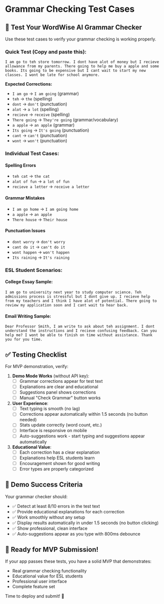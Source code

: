 # Grammar Checking Test Cases

## 🧪 Test Your WordWise AI Grammar Checker

Use these test cases to verify your grammar checking is working properly.

### Quick Test (Copy and paste this):

```
I am go to teh store tomorrow. I dont have alot of money but I recieve allowance from my parents. There going to help me buy a apple and some books. Its going to be expensive but I cant wait to start my new classes. I wont be late for school anymore.
```

**Expected Corrections:**
- `I am go` → `I am going` (grammar)
- `teh` → `the` (spelling)  
- `dont` → `don't` (punctuation)
- `alot` → `a lot` (spelling)
- `recieve` → `receive` (spelling)
- `There going` → `They're going` (grammar/vocabulary)
- `a apple` → `an apple` (grammar)
- `Its going` → `It's going` (punctuation)
- `cant` → `can't` (punctuation)
- `wont` → `won't` (punctuation)

### Individual Test Cases:

#### Spelling Errors
- `teh cat` → `the cat`
- `alot of fun` → `a lot of fun`
- `recieve a letter` → `receive a letter`

#### Grammar Mistakes  
- `I am go home` → `I am going home`
- `a apple` → `an apple`
- `There house` → `Their house`

#### Punctuation Issues
- `dont worry` → `don't worry`
- `cant do it` → `can't do it`
- `wont happen` → `won't happen`
- `Its raining` → `It's raining`

### ESL Student Scenarios:

#### College Essay Sample:
```
I am go to university next year to study computer science. Teh admissions process is stressful but I dont give up. I recieve help from my teachers and I think I have alot of potential. There going to review my application soon and I cant wait to hear back.
```

#### Email Writing Sample:
```
Dear Professor Smith, I am write to ask about teh assignment. I dont understand the instructions and I recieve confusing feedback. Can you help me? I wont be able to finish on time without assistance. Thank you for you time.
```

## ✅ Testing Checklist

For MVP demonstration, verify:

1. **Demo Mode Works** (without API key):
   - [ ] Grammar corrections appear for test text
   - [ ] Explanations are clear and educational
   - [ ] Suggestions panel shows corrections
   - [ ] Manual "Check Grammar" button works

2. **User Experience**:
   - [ ] Text typing is smooth (no lag)
   - [ ] Corrections appear automatically within 1.5 seconds (no button needed)
   - [ ] Stats update correctly (word count, etc.)
   - [ ] Interface is responsive on mobile
   - [ ] Auto-suggestions work - start typing and suggestions appear automatically

3. **Educational Value**:
   - [ ] Each correction has a clear explanation
   - [ ] Explanations help ESL students learn
   - [ ] Encouragement shown for good writing
   - [ ] Error types are properly categorized

## 🎯 Demo Success Criteria

Your grammar checker should:
- ✅ Detect at least 8/10 errors in the test text
- ✅ Provide educational explanations for each correction
- ✅ Work smoothly without any setup
- ✅ Display results automatically in under 1.5 seconds (no button clicking)
- ✅ Show professional, clean interface
- ✅ Auto-suggestions appear as you type with 800ms debounce

## 🚀 Ready for MVP Submission!

If your app passes these tests, you have a solid MVP that demonstrates:
- Real grammar checking functionality
- Educational value for ESL students
- Professional user interface
- Complete feature set

Time to deploy and submit! 🎉 